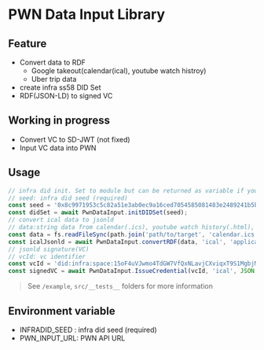 # PWN Data Input Library


## Feature
- Convert data to RDF 
  - Google takeout(calendar(ical), youtube watch histroy)
  - Uber trip data
- create infra ss58 DID Set
- RDF(JSON-LD) to signed VC 


## Working in progress
- Convert VC to SD-JWT (not fixed)
- Input VC data into PWN

## Usage

```ts 
// infra did init. Set to module but can be returned as variable if you want
// seed: infra did seed (required)
const seed = '0x8c9971953c5c82a51e3ab0ec9a16ced7054585081483e2489241b5b059f5f3cf';
const didSet = await PwnDataInput.initDIDSet(seed);
// convert ical data to jsonld
// data:string data from calendar(.ics), youtube watch history(.html), uber trip data(.csv)
const data = fs.readFileSync(path.join('path/to/target', 'calendar.ics'), { encoding: 'utf-8'});
const icalJsonld = await PwnDataInput.convertRDF(data, 'ical', 'application/ld+json');
// jsonld signature(VC)
// vcId: vc identifier
const vcId = 'did:infra:space:15oF4uVJwmo4TdGW7VfQxNLavjCXviqxT9S1MgbjMNHr6Sp5';
const signedVC = await PwnDataInput.IssueCredential(vcId, 'ical', JSON.parse(icalJsonld));
```
> See `/example`, `src/__tests__`  folders for more information



## Environment variable 

- INFRADID_SEED : infra did seed (required)
- PWN_INPUT_URL: PWN API URL